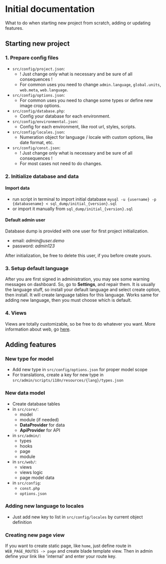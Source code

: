# Initial documentation
What to do when starting new project from scratch, adding or updating features.

## Starting new project

### 1. Prepare config files
- `src/config/project.json`:
  - ! Just change only what is necessary and be sure of all consequences !
  - For common uses you need to change `admin.language`, `global.units`, `web.meta`, `web.language`.
- `src/config/options.json`:
  - For common uses you need to change some types or define new image crop options.
- `src/config/database.php`:
  - Config your database for each environment.
- `src/config/environmental.json`:
  - Config for each environment, like root url, styles, scripts.
- `src/config/locales.json`:
  - Numeration object for language / locale with custom options, like date format, etc.
- `src/config/const.json`:
  - ! Just change only what is necessary and be sure of all consequences !
  - For most cases not need to do changes.

### 2. Initialize database and data
#### Import data
- run script in terminal to import initial database `mysql -u {username} -p {databasename} < sql_dump/initial_{version}.sql`
- or import it manually from `sql_dump/initial_{version}.sql`
#### Default admin user
Database dump is provided with one user for first project initialization.
- email: _admin@user.demo_
- password: _admin123_

After initialization, be free to delete this user, if you before create yours.

### 3. Setup default language
After you are first signed in administration, you may see some warning messages on dashboard. So, go to **Settings**, and repair them.
It is usually the language stuff, so install your default language and select create option, then install. It will create
language tables for this language. Works same for adding new language, then you must choose which is default.

### 4. Views
Views are totally customizable, so be free to do whatever you want. More information about web, go [here](docs.web.md).


## Adding features

### New type for model
- Add new type in `src/config/options.json` for proper model scope
- For translations, create a key for new type in `src/admin/scripts/i18n/resources/{lang}/types.json`

### New data model
- Create database tables
- in `src/core/`:
  - model
  - module (if needed)
  - **DataProvider** for data 
  - **ApiProvider** for API
- in `src/admin/`:
  - types
  - hooks
  - page
  - module
- in `src/web/`:
  - views
  - views logic
  - page model data
- in `src/config`:
  - `const.php`
  - `options.json`

### Adding new language to locales
- Just add new key to list in `src/config/locales` by current object definition

### Creating new page view
If you want to create static page, like `home`, just define route in `WEB_PAGE_ROUTES -> page` and create blade template view.
Then in admin define your link like 'internal' and enter your route key.